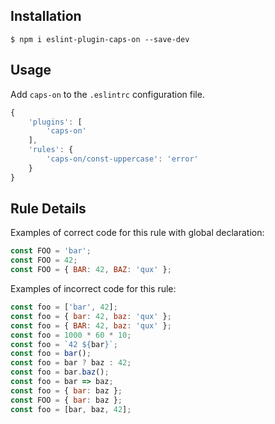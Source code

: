 ## Installation

```
$ npm i eslint-plugin-caps-on --save-dev
```

## Usage

Add `caps-on` to the `.eslintrc` configuration file.

```js
{
    'plugins': [
        'caps-on'
    ],
    'rules': {
        'caps-on/const-uppercase': 'error'
    }
}
```

## Rule Details


Examples of correct code for this rule with global declaration:
```js
const FOO = 'bar';
const FOO = 42;
const FOO = { BAR: 42, BAZ: 'qux' };
```

Examples of incorrect code for this rule:
```js
const foo = ['bar', 42];
const foo = { bar: 42, baz: 'qux' };
const foo = { BAR: 42, baz: 'qux' };
const foo = 1000 * 60 * 10;
const foo = `42 ${bar}`;
const foo = bar();
const foo = bar ? baz : 42;
const foo = bar.baz();
const foo = bar => baz;
const foo = { bar: baz };
const FOO = { bar: baz };
const foo = [bar, baz, 42];
```